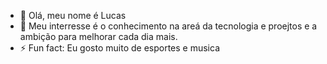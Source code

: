 - 👋 Olá, meu nome é Lucas 
- 👀 Meu interresse é o conhecimento na areá da tecnologia e proejtos e a ambição para melhorar cada dia mais. 
- ⚡ Fun fact: Eu gosto muito de esportes e musica
  

